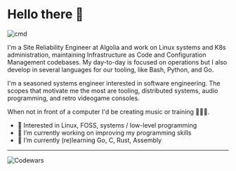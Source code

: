 # Hello there 👋
![cmd](https://i.giphy.com/media/v1.Y2lkPTc5MGI3NjExOHl2cDZvN3ZnaDZjaXd0YjRtOXNqcWJwd3oydTZhMDIyOWJiN3FkNyZlcD12MV9pbnRlcm5hbF9naWZfYnlfaWQmY3Q9Zw/Lny6Rw04nsOOc/giphy.gif)

I'm a Site Reliability Engineer at Algolia and work on Linux systems and K8s administration, maintaining Infrastructure as Code and Configuration Management codebases. My day-to-day is focused on operations but I also develop in several languages for our tooling, like Bash, Python, and Go.

I'm a seasoned systems engineer interested in software engineering. The scopes that motivate me the most are tooling, distributed systems, audio programming, and retro videogame consoles.

When not in front of a computer I'd be creating music or training 🎸🏋️‍♂️.

- 🧐 Interested in Linux, FOSS, systems / low-level programming
- 🔭 I’m currently working on improving my programming skills
- 🌱 I’m currently (re)learning Go, C, Rust, Assembly
___

![Codewars](https://github.r2v.ch/codewars?user=v4ld3r5&stroke=blue)
